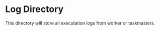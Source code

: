 Log Directory
================

This directory will store all executation logs from worker or taskmasters.
